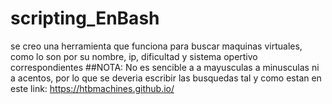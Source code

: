 # scripting_EnBash
se creo una herramienta que funciona para buscar maquinas virtuales, como lo son por su nombre, ip, dificultad y sistema opertivo correspondientes
##NOTA:
No es sencible a a mayusculas a minusculas ni a acentos, por lo que se deveria escribir las busquedas tal y como estan en este link: 
https://htbmachines.github.io/

